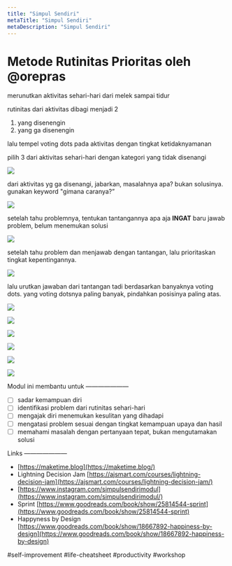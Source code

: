 ```yaml
---
title: "Simpul Sendiri"
metaTitle: "Simpul Sendiri"
metaDescription: "Simpul Sendiri"
---
```


# Metode Rutinitas Prioritas oleh @orepras

merunutkan aktivitas sehari-hari dari melek sampai tidur

rutinitas dari aktivitas dibagi menjadi 2

1. yang disenengin
2. yang ga disenengin

lalu tempel voting dots pada aktivitas dengan tingkat ketidaknyamanan

pilih 3 dari aktivitas sehari-hari dengan kategori yang tidak disenangi

![](images/simpulsendiri3.jpg)

dari aktivitas yg ga disenangi, jabarkan, masalahnya apa? bukan solusinya. gunakan keyword "gimana caranya?”

![](images/simpulsendiri4.jpg)

setelah tahu problemnya, tentukan tantangannya apa aja
**INGAT** baru jawab problem, belum menemukan solusi

![](images/simpulsendiri5.jpg)

setelah tahu problem dan menjawab dengan tantangan, lalu prioritaskan tingkat kepentingannya.

![](images/simpulsendiri6.jpg)

lalu urutkan jawaban dari tantangan tadi berdasarkan banyaknya voting dots.
yang voting dotsnya paling banyak, pindahkan posisinya paling atas.

![](images/simpulsendiri7.jpg)

![](images/simpulsendiri8.jpg)

![](images/simpulsendiri9.jpg)

![](images/simpulsendiri10.jpg)

![](images/simpulsendiri11.jpg)

![](images/simpulsendiri12.jpg)

Modul ini membantu untuk
———————

- [ ] sadar kemampuan diri
- [ ] identifikasi problem dari rutinitas sehari-hari
- [ ] mengajak diri menemukan kesulitan yang dihadapi
- [ ] mengatasi problem sesuai dengan tingkat kemampuan upaya dan hasil
- [ ] memahami masalah dengan pertanyaan tepat, bukan mengutamakan solusi

Links
———————

- [https://maketime.blog](https://maketime.blog/)
- Lightning Decision Jam [https://ajsmart.com/courses/lightning-decision-jam](https://ajsmart.com/courses/lightning-decision-jam/)
- [https://www.instagram.com/simpulsendirimodul](https://www.instagram.com/simpulsendirimodul/)
- Sprint [https://www.goodreads.com/book/show/25814544-sprint](https://www.goodreads.com/book/show/25814544-sprint)
- Happyness by Design [https://www.goodreads.com/book/show/18667892-happiness-by-design](https://www.goodreads.com/book/show/18667892-happiness-by-design)

#self-improvement #life-cheatsheet #productivity #workshop
